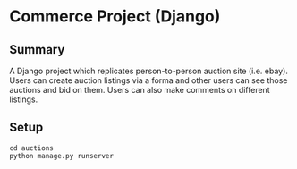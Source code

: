 # Commerce Project (Django)

## Summary
A Django project which replicates person-to-person auction site (i.e. ebay). Users can create auction listings via a forma and other users can see those auctions and bid on them. Users can also make comments on different listings.   

## Setup 
```dotnetcli
cd auctions
python manage.py runserver
```
